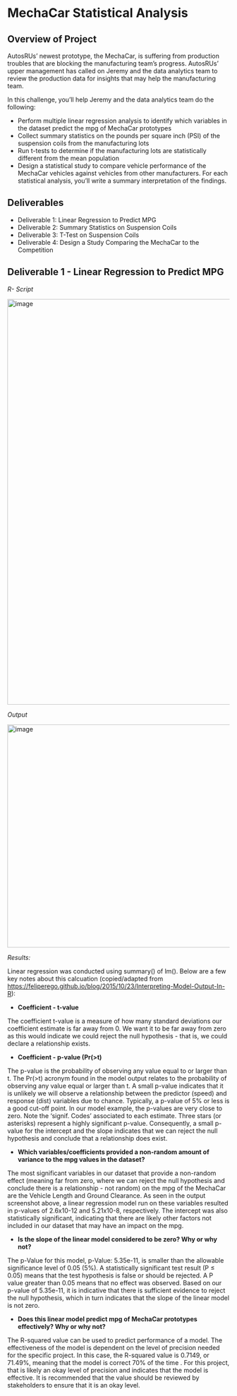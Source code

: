 # MechaCar Statistical Analysis
## Overview of Project
AutosRUs’ newest prototype, the MechaCar, is suffering from production troubles that are blocking the manufacturing team’s progress. AutosRUs’ upper management has called on Jeremy and the data analytics team to review the production data for insights that may help the manufacturing team.

In this challenge, you’ll help Jeremy and the data analytics team do the following:

* Perform multiple linear regression analysis to identify which variables in the dataset predict the mpg of MechaCar prototypes
* Collect summary statistics on the pounds per square inch (PSI) of the suspension coils from the manufacturing lots
* Run t-tests to determine if the manufacturing lots are statistically different from the mean population
* Design a statistical study to compare vehicle performance of the MechaCar vehicles against vehicles from other manufacturers. For each statistical analysis, you’ll write a summary interpretation of the findings.

## Deliverables
* Deliverable 1: Linear Regression to Predict MPG
* Deliverable 2: Summary Statistics on Suspension Coils
* Deliverable 3: T-Test on Suspension Coils
* Deliverable 4: Design a Study Comparing the MechaCar to the Competition

## Deliverable 1 - Linear Regression to Predict MPG
*R- Script*

<img width="920" alt="image" src="https://user-images.githubusercontent.com/94259442/158076442-9a0657f2-465c-42a8-bcfc-61d3e719484b.png">

*Output*

<img width="506" alt="image" src="https://user-images.githubusercontent.com/94259442/158076468-479e92ef-edb0-401e-ae9f-77346ef4150f.png">

*Results:*

Linear regression was conducted using summary() of lm(). Below are a few key notes about this calcuation (copied/adapted from https://feliperego.github.io/blog/2015/10/23/Interpreting-Model-Output-In-R):

* **Coefficient - t-value**

The coefficient t-value is a measure of how many standard deviations our coefficient estimate is far away from 0. We want it to be far away from zero as this     would indicate we could reject the null hypothesis - that is, we could declare a relationship exists.
* **Coefficient - p-value (Pr(>t)**

The p-value is the probability of observing any value equal to or larger than t. The Pr(>t) acronym found in the model output relates to the probability of       observing any value equal or larger than t. A small p-value indicates that it is unlikely we will observe a relationship between the predictor (speed) and        response (dist) variables due to chance. Typically, a p-value of 5% or less is a good cut-off point. In our model example, the p-values are very close to       zero. Note the ‘signif. Codes’ associated to each estimate. Three stars (or asterisks) represent a highly significant p-value. Consequently, a small p-value      for the intercept and the slope indicates that we can reject the null hypothesis and conclude that a relationship does exist.

* **Which variables/coefficients provided a non-random amount of variance to the mpg values in the dataset?**

The most significant variables in our dataset that provide a non-random effect (meaning far from zero, where we can reject the null hypothesis and conclude there is a relationship - not random) on the mpg of the MechaCar are the Vehicle Length and Ground Clearance. As seen in the output screenshot above, a linear regression model run on these variables resulted in p-values of 2.6x10-12 and 5.21x10-8, respectively. The intercept was also statistically significant, indicating that there are likely other factors not included in our dataset that may have an impact on the mpg.

* **Is the slope of the linear model considered to be zero? Why or why not?**

The p-Value for this model, p-Value: 5.35e-11, is smaller than the allowable significance level of 0.05 (5%). A statistically significant test result (P ≤ 0.05) means that the test hypothesis is false or should be rejected. A P value greater than 0.05 means that no effect was observed. Based on our p-value of 5.35e-11, it is indicative that there is sufficient evidence to reject the null hypothesis, which in turn indicates that the slope of the linear model is not zero.

* **Does this linear model predict mpg of MechaCar prototypes effectively? Why or why not?**

The R-squared value can be used to predict performance of a model. The effectiveness of the model is dependent on the level of precision needed for the specific project. In this case, the R-squared value is 0.7149, or 71.49%, meaning that the model is correct 70% of the time . For this project, that is likely an okay level of precision and indicates that the model is effective. It is recommended that the value should be reviewed by stakeholders to ensure that it is an okay level.

